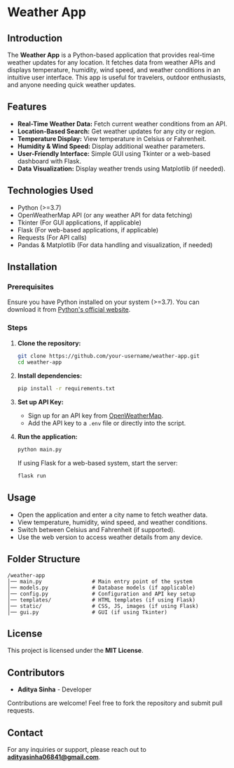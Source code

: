 # Weather App

## Introduction
The **Weather App** is a Python-based application that provides real-time weather updates for any location. It fetches data from weather APIs and displays temperature, humidity, wind speed, and weather conditions in an intuitive user interface. This app is useful for travelers, outdoor enthusiasts, and anyone needing quick weather updates.

## Features
- **Real-Time Weather Data:** Fetch current weather conditions from an API.
- **Location-Based Search:** Get weather updates for any city or region.
- **Temperature Display:** View temperature in Celsius or Fahrenheit.
- **Humidity & Wind Speed:** Display additional weather parameters.
- **User-Friendly Interface:** Simple GUI using Tkinter or a web-based dashboard with Flask.
- **Data Visualization:** Display weather trends using Matplotlib (if needed).

## Technologies Used
- Python (>=3.7)
- OpenWeatherMap API (or any weather API for data fetching)
- Tkinter (For GUI applications, if applicable)
- Flask (For web-based applications, if applicable)
- Requests (For API calls)
- Pandas & Matplotlib (For data handling and visualization, if needed)

## Installation
### Prerequisites
Ensure you have Python installed on your system (>=3.7). You can download it from [Python's official website](https://www.python.org/downloads/).

### Steps
1. **Clone the repository:**
   ```bash
   git clone https://github.com/your-username/weather-app.git
   cd weather-app
   ```
2. **Install dependencies:**
   ```bash
   pip install -r requirements.txt
   ```
3. **Set up API Key:**
   - Sign up for an API key from [OpenWeatherMap](https://openweathermap.org/).
   - Add the API key to a `.env` file or directly into the script.

4. **Run the application:**
   ```bash
   python main.py
   ```
   If using Flask for a web-based system, start the server:
   ```bash
   flask run
   ```

## Usage
- Open the application and enter a city name to fetch weather data.
- View temperature, humidity, wind speed, and weather conditions.
- Switch between Celsius and Fahrenheit (if supported).
- Use the web version to access weather details from any device.

## Folder Structure
```
/weather-app
│── main.py                # Main entry point of the system
│── models.py              # Database models (if applicable)
│── config.py              # Configuration and API key setup
│── templates/             # HTML templates (if using Flask)
│── static/                # CSS, JS, images (if using Flask)
│── gui.py                 # GUI (if using Tkinter)
```

## License
This project is licensed under the **MIT License**.

## Contributors
- **Aditya Sinha** - Developer

Contributions are welcome! Feel free to fork the repository and submit pull requests.

## Contact
For any inquiries or support, please reach out to **adityasinha06841@gmail.com**.

